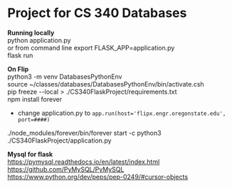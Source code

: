 # Project for CS 340 Databases

**Running locally**  
python application.py  
or from command line
export FLASK_APP=application.py  
flask run  


**On Flip**  
python3 -m venv DatabasesPythonEnv  
source ~/classes/databases/DatabasesPythonEnv/bin/activate.csh  
pip freeze --local > ./CS340FlaskProject/requirements.txt  
npm install forever  
* change application.py to `app.run(host='flipx.engr.oregonstate.edu', port=####)`  

./node_modules/forever/bin/forever start -c python3 ./CS340FlaskProject/application.py

**Mysql for flask**  
https://pymysql.readthedocs.io/en/latest/index.html  
https://github.com/PyMySQL/PyMySQL  
https://www.python.org/dev/peps/pep-0249/#cursor-objects  
